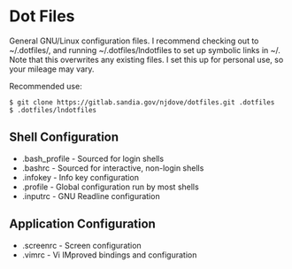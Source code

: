 # Dot Files
General GNU/Linux configuration files. I recommend checking out
to ~/.dotfiles/, and running ~/.dotfiles/lndotfiles to set up
symbolic links in ~/. Note that this overwrites any existing
files. I set this up for personal use, so your mileage may vary.

Recommended use:

    $ git clone https://gitlab.sandia.gov/njdove/dotfiles.git .dotfiles
    $ .dotfiles/lndotfiles

## Shell Configuration

* .bash_profile - Sourced for login shells
* .bashrc - Sourced for interactive, non-login shells
* .infokey - Info key configuration
* .profile - Global configuration run by most shells
* .inputrc - GNU Readline configuration

## Application Configuration
* .screenrc - Screen configuration
* .vimrc - Vi IMproved bindings and configuration
